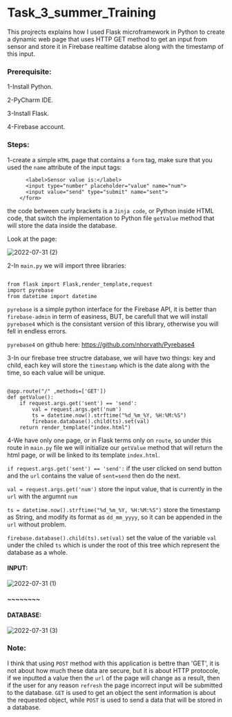 # Task_3_summer_Training
This projrects explains how I used Flask microframework in Python to create a dynamic web page that uses HTTP GET method to get an input from sensor and store it in Firebase realtime databse along with the timestamp of this input.

### Prerequisite:
1-Install Python.

2-PyCharm IDE.

3-Install Flask.

4-Firebase account.

### Steps:
1-create a simple `HTML` page that contains a `form` tag, make sure that you used the `name` attribute of the input tags:

```    <form action="{{url_for('getValue')}}" method="get">
      <label>Sensor value is:</label>
      <input type="number" placeholder="value" name="num">
      <input value="send" type="submit" name="sent">
    </form>
``` 
the code between curly brackets is a `Jinja code`, or Python inside HTML code, that switch the implementation to Python file `getValue` method that will store the data inside the database.

Look at the page:

![2022-07-31 (2)](https://user-images.githubusercontent.com/73133501/182040044-0e9bbc1c-dd0a-4a65-bfe3-d8b01b17ecb0.png)


2-In `main.py` we will import three libraries:

```

from flask import Flask,render_template,request
import pyrebase
from datetime import datetime

```
`pyrebase` is a simple python interface for the Firebase API, it is better than `firebase-admin` in term of easiness, BUT, be carefull that we will install `pyrebase4` which is the consistant version of this library, otherwise you will fell in endless errors.

`pyrebase4` on github here: https://github.com/nhorvath/Pyrebase4

3-In our firebase tree structre database, we will have two things: key and child, each key will store the `timestamp` which is the date along with the time, so each value will be unique.

```

@app.route("/" ,methods=['GET'])
def getValue():
    if request.args.get('sent') == 'send':
        val = request.args.get('num')
        ts = datetime.now().strftime("%d_%m_%Y, %H:%M:%S")
        firebase.database().child(ts).set(val)
    return render_template("index.html")

```

4-We have only one page, or in Flask terms only on `route`, so under this route in `main.py` file we will initialize our `getValue` method that will return the html page, or will be linked to its template `index.html`.

`if request.args.get('sent') == 'send':` if the user clicked on send button and the `url` contains the value of `sent=send` then do the next.

`val = request.args.get('num')` store the input value, that is currently in the `url` with the argumnt `num`

`ts = datetime.now().strftime("%d_%m_%Y, %H:%M:%S")` store the timestamp as String, and modify its format as `dd_mm_yyyy`, so it can be appended in the `url` without problem.

`firebase.database().child(ts).set(val)` set the value of the variable `val` under the chiled `ts` which is under the root of this tree which represent the database as a whole.

#### INPUT:
![2022-07-31 (1)](https://user-images.githubusercontent.com/73133501/182041105-062715f4-8c55-4aff-ba7d-a08f84710486.png)

#### ~~~~~~~~ #####

#### DATABASE:
![2022-07-31 (3)](https://user-images.githubusercontent.com/73133501/182041053-8f3e5600-709a-49ae-b8f1-78a3fe4ac2fd.png)


### Note:

I think that using `POST` method with this application is bettre than 'GET', it is not about how much these data are secure, but it is about HTTP protocole, if we inputted a value then the `url` of the page will change as a result, then if the user for any reason `refresh` the page incorrect input will be submitted to the database.
`GET` is used to get an object the sent information is about the requested object, while `POST` is used to send a data that will be stored in a database.
